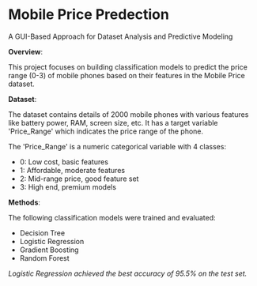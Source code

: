 # Mobile Price Predection

A GUI-Based Approach for Dataset Analysis and Predictive Modeling

**Overview**:

This project focuses on building classification models to predict the price range (0-3) of mobile phones based on their features in the Mobile Price dataset.

**Dataset**:

The dataset contains details of 2000 mobile phones with various features like battery power, RAM, screen size, etc. It has a target variable 'Price_Range' which indicates the price range of the phone.

The 'Price_Range' is a numeric categorical variable with 4 classes:

- 0: Low cost, basic features
- 1: Affordable, moderate features
- 2: Mid-range price, good feature set
- 3: High end, premium models

**Methods**:

The following classification models were trained and evaluated:

- Decision Tree
- Logistic Regression
- Gradient Boosting
- Random Forest

*Logistic Regression achieved the best accuracy of 95.5% on the test set.*
